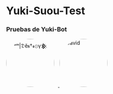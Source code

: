 # Yuki-Suou-Test
### Pruebas de Yuki-Bot 

<a href="https://github.com/The-King-Destroy">
    <img src="https://github.com/The-King-Destroy.png" width="130" height="130" alt="ⁱᵃᵐ|𝔇ĕ𝐬†𝓻⊙γ𒆜" style="border-radius: 50%; display: inline-block; margin-right: 10px;"/>
</a>
<a href="https://github.com/David-Chian">
    <img src="https://github.com/David-Chian.png" width="130" height="130" alt="David" style="border-radius: 50%; display: inline-block;"/>
</a>
